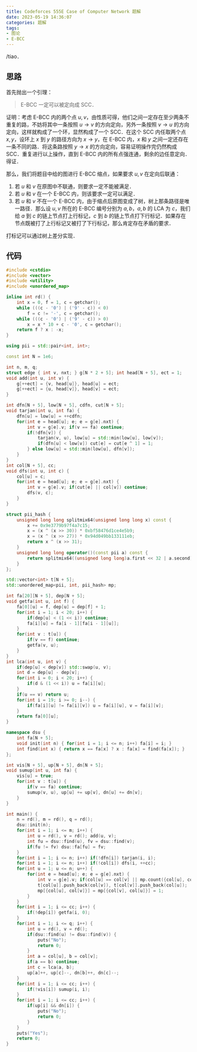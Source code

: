 ```yaml
---
title: Codeforces 555E Case of Computer Network 题解
date: 2023-05-19 14:36:07
categories: 题解
tags:
- 图论
- E-BCC
---
```


/tiao．

<!-- more -->

## 思路

首先抛出一个引理：

> E-BCC 一定可以被定向成 SCC．

证明：考虑 E-BCC 内的两个点 $u, v$，由性质可得，他们之间一定存在至少两条不重复的路，不妨将其中一条按照 $u \rightarrow v$ 的方向定向，另外一条按照 $v \rightarrow u$ 的方向定向，这样就构成了一个环，显然构成了一个 SCC．在这个 SCC 内任取两个点 $x, y$，设环上 $x$ 到 $y$ 的路径方向为 $x \rightarrow y$，在 E-BCC 内，$x$ 和 $y$ 之间一定还存在一条不同的路．将这条路按照 $y \rightarrow x$ 的方向定向，容易证明操作完仍然构成 SCC．重复进行以上操作，直到 E-BCC 内的所有点强连通，剩余的边任意定向．得证．

那么，我们将题目中给的图进行 E-BCC 缩点，如果要求 $u, v$ 在定向后联通：

1. 若 $u$ 和 $v$ 在原图中不联通，则要求一定不能被满足．
2. 若 $u$ 和 $v$ 在一个 E-BCC 内，则该要求一定可以满足．
3. 若 $u$ 和 $v$ 不在一个 E-BCC 内，由于缩点后原图变成了树，树上那条路径是唯一路径．那么设 $u, v$ 所在的 E-BCC 编号分别为 $a, b$，$a, b$ 的 LCA 为 $c$，我们给 $a$ 到 $c$ 的链上节点打上行标记，$c$ 到 $b$ 的链上节点打下行标记．如果存在节点既被打了上行标记又被打了下行标记，那么肯定存在矛盾的要求．

打标记可以通过树上差分实现．

## 代码
```cpp
#include <cstdio>
#include <vector>
#include <utility>
#include <unordered_map>

inline int rd() {
	int x = 0, f = 1, c = getchar();
	while (((c - '0') | ('9' - c)) < 0)
		f = c != '-', c = getchar();
	while (((c - '0') | ('9' - c)) > 0)
		x = x * 10 + c - '0', c = getchar();
	return f ? x : -x;
}

using pii = std::pair<int, int>;

const int N = 1e6;

int n, m, q;
struct edge { int v, nxt; } g[N * 2 + 5]; int head[N + 5], ect = 1;
void add(int u, int v) {
	g[++ect] = {v, head[u]}, head[u] = ect;
	g[++ect] = {u, head[v]}, head[v] = ect;
}

int dfn[N + 5], low[N + 5], cdfn, cut[N + 5];
void tarjan(int u, int fa) {
	dfn[u] = low[u] = ++cdfn;
	for(int e = head[u]; e; e = g[e].nxt) {
		int v = g[e].v; if(v == fa) continue;
		if(!dfn[v]) {
			tarjan(v, u), low[u] = std::min(low[u], low[v]);
			if(dfn[u] < low[v]) cut[e] = cut[e ^ 1] = 1;
		} else low[u] = std::min(low[u], dfn[v]);
	}
}
int col[N + 5], cc;
void dfs(int u, int c) {
	col[u] = c;
	for(int e = head[u]; e; e = g[e].nxt) {
		int v = g[e].v; if(cut[e] || col[v]) continue;
		dfs(v, c);
	}
}

struct pii_hash {
	unsigned long long splitmix64(unsigned long long x) const {
		x += 0x9e3779b97f4a7c15;
		x = (x ^ (x >> 30)) * 0xbf58476d1ce4e5b9;
		x = (x ^ (x >> 27)) * 0x94d049bb133111eb;
		return x ^ (x >> 31);
	}
	unsigned long long operator()(const pii a) const {
		return splitmix64((unsigned long long)a.first << 32 | a.second);
	}
};

std::vector<int> t[N + 5];
std::unordered_map<pii, int, pii_hash> mp;

int fa[20][N + 5], dep[N + 5];
void getfa(int u, int f) {
	fa[0][u] = f, dep[u] = dep[f] + 1;
	for(int i = 1; i < 20; i++) {
		if(dep[u] < (1 << i)) continue;
		fa[i][u] = fa[i - 1][fa[i - 1][u]];
	}
	for(int v : t[u]) {
		if(v == f) continue;
		getfa(v, u);
	}
}
int lca(int u, int v) {
	if(dep[u] < dep[v]) std::swap(u, v);
	int d = dep[u] - dep[v];
	for(int i = 0; i < 20; i++) {
		if(d & (1 << i)) u = fa[i][u];
	}
	if(u == v) return u;
	for(int i = 19; i >= 0; i--) {
		if(fa[i][u] != fa[i][v]) u = fa[i][u], v = fa[i][v];
	}
	return fa[0][u];
}

namespace dsu {
	int fa[N + 5];
	void init(int n) { for(int i = 1; i <= n; i++) fa[i] = i; }
	int find(int x) { return x == fa[x] ? x : fa[x] = find(fa[x]); }
};

int vis[N + 5], up[N + 5], dn[N + 5];
void sumup(int u, int fa) {
	vis[u] = true;
	for(int v : t[u]) {
		if(v == fa) continue;
		sumup(v, u), up[u] += up[v], dn[u] += dn[v];
	}
}

int main() {
	n = rd(), m = rd(), q = rd();
	dsu::init(n);
	for(int i = 1; i <= m; i++) {
		int u = rd(), v = rd(); add(u, v);
		int fu = dsu::find(u), fv = dsu::find(v);
		if(fu != fv) dsu::fa[fu] = fv;
	}
	for(int i = 1; i <= n; i++) if(!dfn[i]) tarjan(i, i);
	for(int i = 1; i <= n; i++) if(!col[i]) dfs(i, ++cc);
	for(int u = 1; u <= n; u++) {
		for(int e = head[u]; e; e = g[e].nxt) {
			int v = g[e].v; if(col[u] == col[v] || mp.count({col[u], col[v]})) continue;
			t[col[u]].push_back(col[v]), t[col[v]].push_back(col[u]);
			mp[{col[u], col[v]}] = mp[{col[v], col[u]}] = 1;
		}
	}
	for(int i = 1; i <= cc; i++) {
		if(!dep[i]) getfa(i, 0);
	}
	for(int i = 1; i <= q; i++) {
		int u = rd(), v = rd();
		if(dsu::find(u) != dsu::find(v)) {
			puts("No");
			return 0;
		}
		int a = col[u], b = col[v];
		if(a == b) continue;
		int c = lca(a, b);
		up[a]++, up[c]--, dn[b]++, dn[c]--;
	}
	for(int i = 1; i <= cc; i++) {
		if(!vis[i]) sumup(i, i);
	}
	for(int i = 1; i <= cc; i++) {
		if(up[i] && dn[i]) {
			puts("No");
			return 0;
		}
	}
	puts("Yes");
	return 0;
}
```